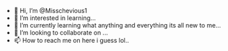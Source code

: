 - 👋 Hi, I’m @Misschevious1
- 👀 I’m interested in learning...
- 🌱 I’m currently learning what anything and everything its all new to me...
- 💞️ I’m looking to collaborate on ...
- 📫 How to reach me on here i guess lol..

<!---
Misschevious1/Misschevious1 is a ✨ special ✨ repository because its `README.md` (this file) appears on your GitHub profile.
You can click the Preview link to take a look at your changes.
--->
